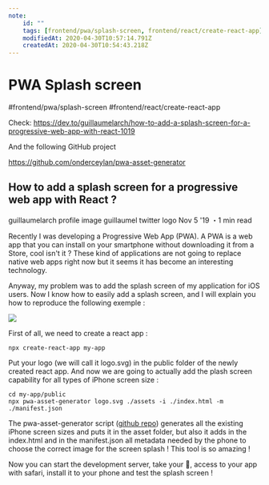 ```yaml
---
note:
    id: ""
    tags: [frontend/pwa/splash-screen, frontend/react/create-react-app]
    modifiedAt: 2020-04-30T10:57:14.791Z
    createdAt: 2020-04-30T10:54:43.218Z
---
```

# PWA Splash screen
#frontend/pwa/splash-screen #frontend/react/create-react-app 

Check: https://dev.to/guillaumelarch/how-to-add-a-splash-screen-for-a-progressive-web-app-with-react-1019

And the following GitHub project

https://github.com/onderceylan/pwa-asset-generator

## How to add a splash screen for a progressive web app with React ?
guillaumelarch profile image guillaumel twitter logo Nov 5 '19 ・1 min read  

Recently I was developing a Progressive Web App (PWA). A PWA is a web app that you can install on your smartphone without downloading it from a Store, cool isn't it ? These kind of applications are not going to replace native web apps right now but it seems it has become an interesting technology.

Anyway, my problem was to add the splash screen of my application for iOS users. Now I know how to easily add a splash screen, and I will explain you how to reproduce the following exemple :

![](https://res.cloudinary.com/practicaldev/image/fetch/s--tYq43i4K--/c_limit%2Cf_auto%2Cfl_progressive%2Cq_66%2Cw_880/https://thepracticaldev.s3.amazonaws.com/i/v57xrih2cs4dju1ev53c.gif)


First of all, we need to create a react app :

```
npx create-react-app my-app
```

Put your logo (we will call it logo.svg) in the public folder of the newly created react app. And now we are going to actually add the plash screen capability for all types of iPhone screen size :

```
cd my-app/public 
npx pwa-asset-generator logo.svg ./assets -i ./index.html -m ./manifest.json
```

The pwa-asset-generator script ([github repo](https://github.com/onderceylan/pwa-asset-generator)) generates all the existing iPhone screen sizes and puts it in the asset folder, but also it adds in the index.html and in the manifest.json all metadata needed by the phone to choose the correct image for the screen splash ! This tool is so amazing !

Now you can start the development server, take your 📱, access to your app with safari, install it to your phone and test the splash screen !
